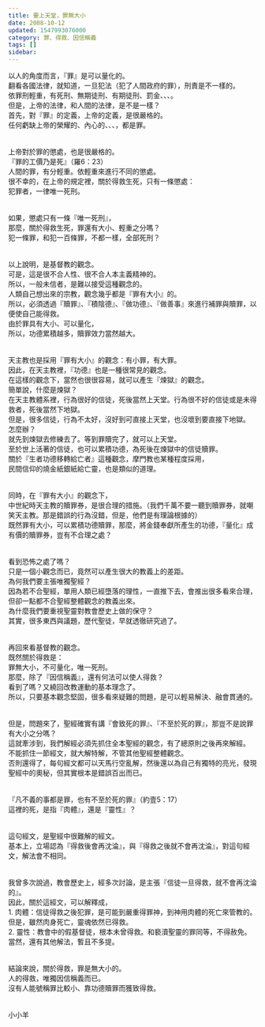 ```yaml
---
title: 要上天堂，罪無大小
date: 2008-10-12
updated: 1547993076000
category: 罪、得救、因信稱義
tags: []
sidebar: 
---
```


<p>以人的角度而言，『罪』是可以量化的。<br/>翻看各國法律，就知道，一旦犯法（犯了人間政府的罪），刑責是不一樣的。<br/>依罪刑輕重，有死刑、無期徒刑、有期徒刑、罰金、、、。<br/>但是，上帝的法律，和人間的法律，是不是一樣？<br/><!--more-->首先，對『罪』的定義，上帝的定義，是很嚴格的。<br/>任何虧缺上帝的榮耀的、內心的、、、，都是罪。<br/><br/><br/>上帝對於罪的懲處，也是很嚴格的。<br/>『罪的工價乃是死』（羅6：23）<br/>人間的罪，有分輕重。依輕重來進行不同的懲處。<br/>很不幸的，在上帝的規定裡，關於得救生死，只有一條懲處：<br/>犯罪者，一律唯一死刑。<br/><br/><br/>如果，懲處只有一條『唯一死刑』，<br/>那麼，關於得救生死，罪還有大小、輕重之分嗎？<br/>犯一條罪，和犯一百條罪，不都一樣，全部死刑？<br/><br/><br/>以上說明，是基督教的觀念。<br/>可是，這是很不合人性、很不合人本主義精神的。<br/>所以，一般未信者，是難以接受這種觀念的。<br/>人類自己想出來的宗教，觀念幾乎都是『罪有大小』的。<br/>所以，必須透過『贖罪』、『積陰德』、『做功德』、『做善事』來進行補罪與贖罪，以便使自己能得救。<br/>由於罪具有大小、可以量化，<br/>所以，功德累積越多，贖罪效力當然越大。<br/><br/><br/>天主教也是採用『罪有大小』的觀念：有小罪，有大罪。<br/>因此，在天主教裡，『功德』也是一種很常見的觀念。<br/>在這樣的觀念下，當然也很很容易，就可以產生『煉獄』的觀念。<br/>簡單說，什麼是煉獄？<br/>在天主教體系裡，行為很好的信徒，死後當然上天堂。行為很不好的信徒或是未得救者，死後當然下地獄。<br/>但是，很多信徒，行為不太好，沒好到可直接上天堂，也沒壞到要直接下地獄。<br/>怎麼辦？<br/>就先到煉獄去修練去了。等到罪贖完了，就可以上天堂。<br/>至於世上活著的信徒，也可以累積功德，為死後在煉獄中的信徒贖罪。<br/>關於『生者功德移轉給亡者』這種觀念，摩門教也某種程度採用，<br/>民間信仰的燒金紙銀紙給亡靈，也是類似的道理。<br/><br/><br/>同時，在『罪有大小』的觀念下，<br/>中世紀時天主教的贖罪券，是很合理的措施。（我們千萬不要一聽到贖罪券，就嘲笑天主教。那是錯誤的行為沒錯，但是，他們是有理論根據的）<br/>既然罪有大小，可以累積功德贖罪，那麼，將金錢奉獻所產生的功德，『量化』成有價的贖罪券，豈有不合理之處？<br/><br/><br/>看到恐怖之處了嗎？<br/>只是一個小觀念而已，竟然可以產生很大的教義上的差距。<br/>為何我們要主張唯獨聖經？<br/>因為若不合聖經，單用人類已經墮落的理性，一直推下去，會推出很多看來合理，但卻一點都不合聖經整體觀念的教義出來。<br/>為什麼我們要重視聖靈對教會歷史上做的保守？<br/>其實，很多東西與議題，歷代聖徒，早就透徹研究過了。<br/><br/><br/>再回來看基督教的觀念。<br/>既然關於得救是：<br/>罪無大小，不可量化，唯一死刑。<br/>那麼，除了『因信稱義』，還有何法可以使人得救？<br/>看到了嗎？又繞回改教運動的基本理念了。<br/>所以，只要基本觀念堅固，很多看來疑難的問題，是可以輕易解決、融會貫通的。<br/><br/><br/>但是，問題來了，聖經確實有講『會致死的罪』、『不至於死的罪』，那豈不是說罪有大小之分嗎？<br/>這就牽涉到，我們解經必須先抓住全本聖經的觀念，有了總原則之後再來解經。<br/>不能抓住一節經文，就大解特解，不管其他聖經整體觀念。<br/>否則還得了，每句經文都可以天馬行空亂解，然後還以為自己有獨特的亮光，發現聖經中的奧秘，但其實根本是錯誤百出而已。<br/><br/><br/>『凡不義的事都是罪，也有不至於死的罪』（約壹5：17）<br/>這裡的死，是指『肉體』，還是『靈性』？<br/><br/><br/>這句經文，是聖經中很難解的經文。<br/>基本上，立場認為『得救後會再沈淪』，與『得救之後就不會再沈淪』，對這句經文，解法會不相同。<br/><br/><br/>我曾多次說過，教會歷史上，經多次討論，是主張『信徒一旦得救，就不會再沈淪的』。<br/>因此，關於這經文，可以解釋成，<br/>1. 肉體：信徒得救之後犯罪，是可能到嚴重得罪神，到神用肉體的死亡來管教的。但是，雖然肉身死亡，靈魂依然已得救。<br/>2. 靈性：教會中的假基督徒，根本未曾得救。和褻瀆聖靈的罪同等，不得赦免。<br/>當然，還有其他解法，暫且不多提。<br/><br/><br/>結論來說，關於得救，罪是無大小的。<br/>人的得救，唯獨因信稱義而已。<br/>沒有人能號稱罪比較小、靠功德贖罪而獲致得救。<br/><br/><br/>小小羊<br/></p>